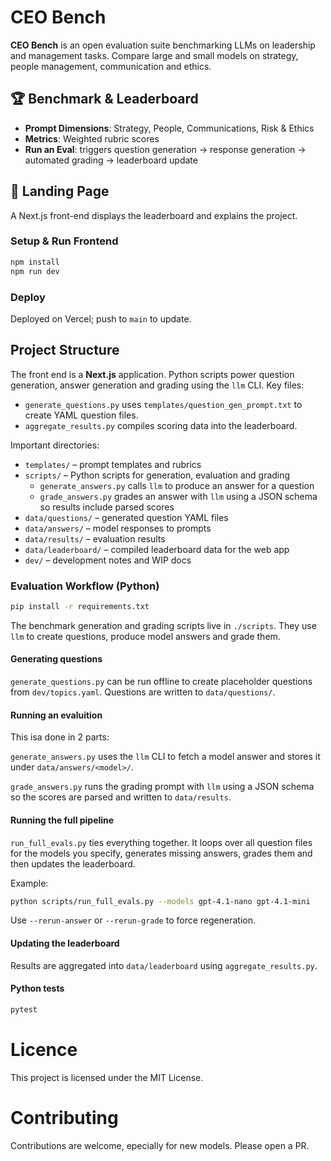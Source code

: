 # CEO Bench

**CEO Bench** is an open evaluation suite benchmarking LLMs on leadership and management tasks. Compare large and small models on strategy, people management, communication and ethics.

## 🏆 Benchmark & Leaderboard

- **Prompt Dimensions**: Strategy, People, Communications, Risk & Ethics
- **Metrics**: Weighted rubric scores
- **Run an Eval**: triggers question generation → response generation → automated grading → leaderboard update

## 🚀 Landing Page

A Next.js front-end displays the leaderboard and explains the project.

### Setup & Run Frontend

```bash
npm install
npm run dev
```

### Deploy

Deployed on Vercel; push to `main` to update.

## Project Structure

The front end is a **Next.js** application. Python scripts power question
generation, answer generation and grading using the `llm` CLI.  Key files:

- `generate_questions.py` uses `templates/question_gen_prompt.txt` to create
  YAML question files.
- `aggregate_results.py` compiles scoring data into the leaderboard.

Important directories:

- `templates/` – prompt templates and rubrics
- `scripts/` – Python scripts for generation, evaluation and grading
  - `generate_answers.py` calls `llm` to produce an answer for a question
  - `grade_answers.py` grades an answer with `llm` using a JSON schema so
    results include parsed scores
- `data/questions/` – generated question YAML files
- `data/answers/` – model responses to prompts
- `data/results/` – evaluation results
- `data/leaderboard/` – compiled leaderboard data for the web app
- `dev/` – development notes and WIP docs


### Evaluation Workflow (Python)

```bash
pip install -r requirements.txt
```

The benchmark generation and grading scripts live in `./scripts`.
They use `llm` to create questions, produce model answers and grade them.

#### Generating questions

`generate_questions.py` can be run offline to create placeholder questions from `dev/topics.yaml`. Questions are written to `data/questions/`.

#### Running an evaluition

This isa done in 2 parts:

`generate_answers.py` uses the `llm` CLI to fetch a model answer and stores it under `data/answers/<model>/`.

`grade_answers.py` runs the grading prompt with `llm` using a JSON schema so the scores are parsed and written to `data/results`.

#### Running the full pipeline

`run_full_evals.py` ties everything together. It loops over all question files
for the models you specify, generates missing answers, grades them and then
updates the leaderboard.

Example:

```bash
python scripts/run_full_evals.py --models gpt-4.1-nano gpt-4.1-mini
```

Use `--rerun-answer` or `--rerun-grade` to force regeneration.

#### Updating the leaderboard

Results are aggregated into `data/leaderboard` using `aggregate_results.py`.

#### Python tests

```bash
pytest
```

# Licence

This project is licensed under the MIT License.

# Contributing

Contributions are welcome, epecially for new models. Please open a PR.


